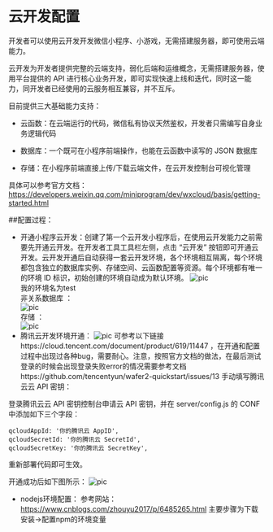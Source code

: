 # 云开发配置
开发者可以使用云开发开发微信小程序、小游戏，无需搭建服务器，即可使用云端能力。  

云开发为开发者提供完整的云端支持，弱化后端和运维概念，无需搭建服务器，使用平台提供的 API 进行核心业务开发，即可实现快速上线和迭代，同时这一能力，同开发者已经使用的云服务相互兼容，并不互斥。

目前提供三大基础能力支持：

*  云函数：在云端运行的代码，微信私有协议天然鉴权，开发者只需编写自身业务逻辑代码

*  数据库：一个既可在小程序前端操作，也能在云函数中读写的 JSON 数据库

*  存储：在小程序前端直接上传/下载云端文件，在云开发控制台可视化管理

具体可以参考官方文档：https://developers.weixin.qq.com/miniprogram/dev/wxcloud/basis/getting-started.html

##配置过程：
*  开通小程序云开发：创建了第一个云开发小程序后，在使用云开发能力之前需要先开通云开发。在开发者工具工具栏左侧，点击 “云开发” 按钮即可开通云开发。云开发开通后自动获得一套云开发环境，各个环境相互隔离，每个环境都包含独立的数据库实例、存储空间、云函数配置等资源。每个环境都有唯一的环境 ID 标识，初始创建的环境自动成为默认环境。
 ![pic](https://github.com/resisterdkdk/Mini-Program-for-used-books/blob/master/Workload/Lijiayong_18214753/images/3.png)<br>
  我的环境名为test <br>
 非关系数据库 ：<br>
  ![pic](https://github.com/resisterdkdk/Mini-Program-for-used-books/blob/master/Workload/Lijiayong_18214753/images/cloud3.png)<br>
 存储 ：<br>
   ![pic](https://github.com/resisterdkdk/Mini-Program-for-used-books/blob/master/Workload/Lijiayong_18214753/images/cloud4.png)<br>
*   腾讯云开发环境开通： 
![pic](https://github.com/resisterdkdk/Mini-Program-for-used-books/blob/master/Workload/Lijiayong_18214753/images/cloud1.png) 
可参考以下链接https://cloud.tencent.com/document/product/619/11447
，在开通和配置过程中出现过各种bug，需要耐心。注意，按照官方文档的做法，在最后测试登录的时候会出现登录失败error的情况需要参考文档https://github.com/tencentyun/wafer2-quickstart/issues/13
手动填写腾讯云云 API 密钥：

登录腾讯云云 API 密钥控制台申请云 API 密钥，并在 server/config.js 的 CONF 中添加如下三个字段：

    qcloudAppId: '你的腾讯云 AppID',
    qcloudSecretId: '你的腾讯云 SecretId',
    qcloudSecretKey: '你的腾讯云 SecretKey',
重新部署代码即可生效。
 
 开通成功后如下图所示：
 ![pic](https://github.com/resisterdkdk/Mini-Program-for-used-books/blob/master/Workload/Lijiayong_18214753/images/cloud2.png)
*   nodejs环境配置：
    参考网站：https://www.cnblogs.com/zhouyu2017/p/6485265.html  主要步骤为下载安装->配置npm的环境变量
